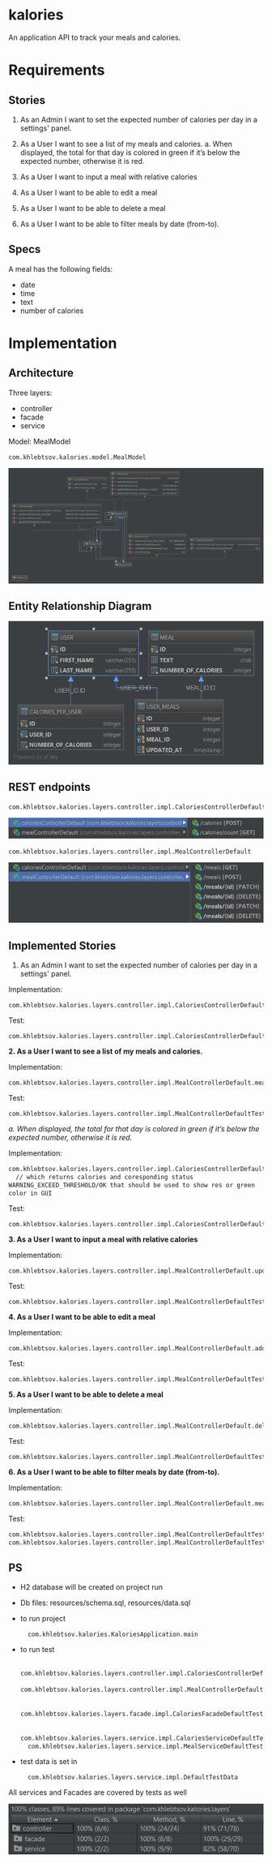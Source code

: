 # kalories #
An application API to track your meals and calories.

# Requirements #

## Stories ##

1. As an Admin I want to set the expected number of calories per day in a settings' panel.
2. As a User I want to see a list of my meals and calories.
a. When displayed, the total for that day is colored in green if it’s below the expected
number, otherwise it is red.

3. As a User I want to input a meal with relative calories
4. As a User I want to be able to edit a meal
5. As a User I want to be able to delete a meal
6. As a User I want to be able to filter meals by date (from-to).

## Specs ##

A meal has the following fields:
- date
- time
- text
- number of calories


# Implementation #

## Architecture ##

Three layers:
- controller
- facade
- service

Model: MealModel

    com.khlebtsov.kalories.model.MealModel

![layers](layers.png "Layers")


## Entity Relationship Diagram ##

![ERD](ERDigram.png "Entity Relationship Diagram")


##  REST endpoints ## 

    com.khlebtsov.kalories.layers.controller.impl.CaloriesControllerDefault
![layers](calories_ep.PNG "Calories Controller Endpoint")

    com.khlebtsov.kalories.layers.controller.impl.MealControllerDefault
![layers](meals_ep.PNG "Meals Controller Endpoints")


## Implemented Stories ##

1. As an Admin I want to set the expected number of calories per day in a settings' panel.

Implementation:

    com.khlebtsov.kalories.layers.controller.impl.CaloriesControllerDefault.setCaloriesForUser

Test:

    com.khlebtsov.kalories.layers.controller.impl.CaloriesControllerDefaultTest.setCaloriesForUser

**2. As a User I want to see a list of my meals and calories.**


Implementation:

    com.khlebtsov.kalories.layers.controller.impl.MealControllerDefault.meals

Test:

    com.khlebtsov.kalories.layers.controller.impl.MealControllerDefaultTest.meals

*a. When displayed, the total for that day is colored in green if it’s below the expected number, otherwise it is red.*

Implementation:

    com.khlebtsov.kalories.layers.controller.impl.CaloriesControllerDefault.caloriesCount
      // which returns calories and coresponding status WARNING_EXCEED_THRESHOLD/OK that should be used to show res or green color in GUI

Test:

    com.khlebtsov.kalories.layers.controller.impl.CaloriesControllerDefaultTest.caloriesCount
  

**3. As a User I want to input a meal with relative calories**

Implementation:

    com.khlebtsov.kalories.layers.controller.impl.MealControllerDefault.updateMeal
   
Test:

    com.khlebtsov.kalories.layers.controller.impl.MealControllerDefaultTest.updateMeal

**4. As a User I want to be able to edit a meal**

Implementation:
    
    com.khlebtsov.kalories.layers.controller.impl.MealControllerDefault.addMeals

Test:

    com.khlebtsov.kalories.layers.controller.impl.MealControllerDefaultTest.updateMeal 

    
**5. As a User I want to be able to delete a meal**


Implementation:
    
    com.khlebtsov.kalories.layers.controller.impl.MealControllerDefault.deleteMeal

Test:

    com.khlebtsov.kalories.layers.controller.impl.MealControllerDefaultTest.deleteMeal

**6. As a User I want to be able to filter meals by date (from-to).**

Implementation:

    com.khlebtsov.kalories.layers.controller.impl.MealControllerDefault.meals
    
Test:

    com.khlebtsov.kalories.layers.controller.impl.MealControllerDefaultTest.mealsDateSet
    com.khlebtsov.kalories.layers.controller.impl.MealControllerDefaultTest.mealsRangeSet
    
    
 ## PS ##
 
* H2 database will be created on project run

* Db files: resources/schema.sql, resources/data.sql

* to run project 

        com.khlebtsov.kalories.KaloriesApplication.main
            
* to run test
    
        com.khlebtsov.kalories.layers.controller.impl.CaloriesControllerDefaultTest
        com.khlebtsov.kalories.layers.controller.impl.MealControllerDefaultTest
        
        com.khlebtsov.kalories.layers.facade.impl.CaloriesFacadeDefaultTest
        
        com.khlebtsov.kalories.layers.service.impl.CaloriesServiceDefaultTest
        com.khlebtsov.kalories.layers.service.impl.MealServiceDefaultTest
        
* test data is set in

        com.khlebtsov.kalories.layers.service.impl.DefaultTestData       
 
 All services and Facades are covered by tests as well
 
 ![test](coverage.PNG "Test Coverage")

 